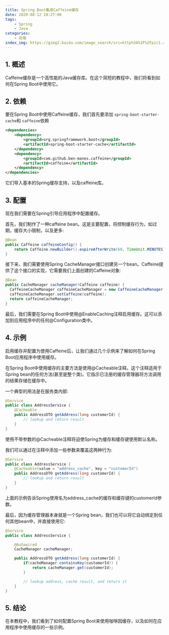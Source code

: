 ```yaml
---
title: Spring Boot集成Caffeine缓存
date: 2020-08-12 18:27:00
tags:
    - Spring
    - Java
categories:
    - 后端
index_img: https://gimg2.baidu.com/image_search/src=http%3A%2F%2Fpic1.zhimg.com%2Fv2-1b2f4bbab5617fca4bb118562ec97b4f_1200x500.jpg&refer=http%3A%2F%2Fpic1.zhimg.com&app=2002&size=f9999,10000&q=a80&n=0&g=0n&fmt=jpeg?sec=1632029423&t=765c7518a5e6ced63fd65e173525913b
---
```


## 1. 概述
Caffeine缓存是一个高性能的Java缓存库。在这个简短的教程中，我们将看到如何在Spring Boot中使用它。

## 2. 依赖

要在Spring Boot中使用Caffeine缓存，我们首先要添加 `spring-boot-starter-cache`和 `caffeine`依赖

```xml
<dependencies>
    <dependency>
        <groupId>org.springframework.boot</groupId>
        <artifactId>spring-boot-starter-cache</artifactId>
    </dependency>
    <dependency>
        <groupId>com.github.ben-manes.caffeine</groupId>
        <artifactId>caffeine</artifactId>
    </dependency>
</dependencies>
```

它们导入基本的Spring缓存支持，以及caffeine库。

## 3. 配置
现在我们需要在Spring引导应用程序中配置缓存。

首先，我们制作了一种caffeine bean。这是主要配置，将控制缓存行为，如过期，缓存大小限制，以及更多:

```java
@Bean
public Caffeine caffeineConfig() {
    return Caffeine.newBuilder().expireAfterWrite(60, TimeUnit.MINUTES);
}
```

接下来，我们需要使用Spring CacheManager接口创建另一个bean。Caffeine提供了这个接口的实现，它需要我们上面创建的Caffeine对象:

```java
@Bean
public CacheManager cacheManager(Caffeine caffeine) {
  CaffeineCacheManager caffeineCacheManager = new CaffeineCacheManager();
  caffeineCacheManager.setCaffeine(caffeine);
  return caffeineCacheManager;
}
```

最后，我们需要在Spring Boot中使用@EnableCaching注释启用缓存。这可以添加到应用程序中的任何@Configuration类中。

## 4. 示例
启用缓存并配置为使用Caffeine后，让我们通过几个示例来了解如何在Spring Boot应用程序中使用缓存。

在Spring Boot中使用缓存的主要方法是使用@Cacheable注释。这个注释适用于Spring bean的任何方法(甚至是整个类)。它指示已注册的缓存管理器将方法调用的结果存储在缓存中。

一个典型的用法是在服务类内部:

```java
@Service
public class AddressService {
    @Cacheable
    public AddressDTO getAddress(long customerId) {
        // lookup and return result
    }
}
```

使用不带参数的@Cacheable注释将迫使Spring为缓存和缓存键使用默认名称。

我们可以通过在注释中添加一些参数来覆盖这两种行为:

```java
@Service
public class AddressService {
    @Cacheable(value = "address_cache", key = "customerId")
    public AddressDTO getAddress(long customerId) {
        // lookup and return result
    }
}
```

上面的示例告诉Spring使用名为address_cache的缓存和缓存键的customerId参数。

最后，因为缓存管理器本身就是一个Spring bean，我们也可以将它自动绑定到任何其他bean中，并直接使用它:

```java
@Service
public class AddressService {

    @Autowired
    CacheManager cacheManager;

    public AddressDTO getAddress(long customerId) {
        if(cacheManager.containsKey(customerId)) {
            return cacheManager.get(customerId);
        }

        // lookup address, cache result, and return it
    }
}
```

## 5. 结论

在本教程中，我们看到了如何配置Spring Boot来使用咖啡因缓存，以及如何在应用程序中使用缓存的一些示例。
